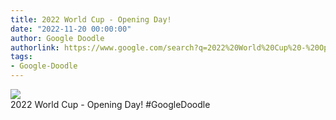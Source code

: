 ```yaml
---
title: 2022 World Cup - Opening Day!
date: "2022-11-20 00:00:00"
author: Google Doodle
authorlink: https://www.google.com/search?q=2022%20World%20Cup%20-%20Opening%20Day!
tags:
- Google-Doodle
---
```

<img src="https://www.google.com/logos/doodles/2022/2022-world-cup-opening-day-6753651837109999.4-law.gif" referrerpolicy="no-referrer"><br>2022 World Cup - Opening Day! #GoogleDoodle